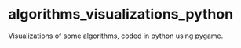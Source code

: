 # algorithms_visualizations_python
 Visualizations of some algorithms, coded in python using pygame.
